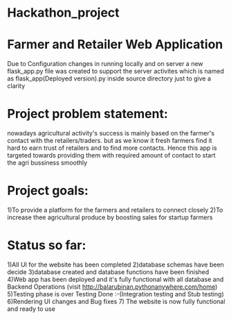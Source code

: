 # Hackathon_project
# Farmer and Retailer Web Application
Due to Configuration changes in running locally and on server a new flask_app.py file was created to support the server activites
which is named as flask_app(Deployed version).py inside source directory just to give a clarity
# Project problem statement:
 nowadays agricultural activity's success is mainly based on the farmer's contact with the retailers/traders.
 but as we know it fresh farmers find it hard to earn trust of retailers and to find more contacts.
 Hence this app is targeted towards providing them with required amount of contact to start the agri bussiness smoothly
# Project goals:
1)To provide a platform for the farmers and retailers to connect closely
2)To increase thee agricultural produce by boosting sales for startup farmers
# Status so far:
1)All UI for the website has been completed
2)database schemas have been decide
3)database created and database functions have been finished
4)Web app has been deployed and it's fully functional with all database and Backend Operations
(visit http://balarubinan.pythonanywhere.com/home)
5)Testing phase is over Testing Done :-(Integration testing and Stub testing)
6)Rendering UI changes and Bug fixes
7) The website is now fully functional and ready to use
